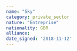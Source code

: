 ```yaml
---
name: "Sky"
category: private_sector
nature: "Entreprise"
nationality: GBR
alliance: 
date_signed: '2018-11-12'
---
```

    